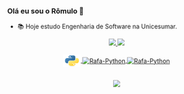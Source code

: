 ### Olá eu sou o Rômulo 👋

- 📚 Hoje estudo Engenharia de Software na Unicesumar.

<div align="center">
  <a href="https://github.com/Romulobnn">
  <img height="180em" src="https://github-readme-stats.vercel.app/api?username=Romulobnn&show_icons=true&theme=dark&include_all_commits=true&count_private=true"/>
  <img height="180em" src="https://github-readme-stats.vercel.app/api/top-langs/?username=Romulobnn&layout=compact&langs_count=7&theme=dark"/>
    
   <div style="display: inline_block"><br>
      <img align="center" alt="Rafa-Python" height="30" width="40" src="https://raw.githubusercontent.com/devicons/devicon/master/icons/python/python-original.svg">
      <img align="center" alt="Rafa-Python" height="30" width="55" src="https://img.shields.io/badge/MySQL-00000F?style=for-the-badge&logo=mysql&logoColor=white">
     <img align="center" alt="Rafa-Python" height="30" width="55" src="https://img.shields.io/badge/power_bi-F2C811?style=for-the-badge&logo=powerbi&logoColor=black">
    
     
     
   <div>
     
   ##
     
   <div>
      <a href=https://www.linkedin.com/feed/?trk=homepage-basic_signin-form_submit target="_blank"><img src="https://img.shields.io/badge/-LinkedIn-%230077B5?style=for-the-badge&logo=linkedin&logoColor=white" target="_blank"></a>
